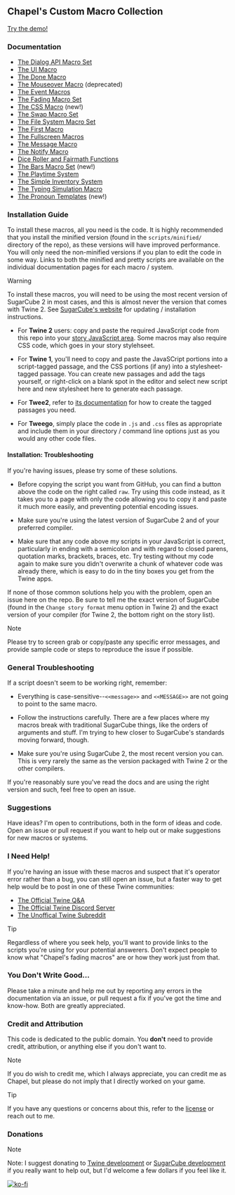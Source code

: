 ## Chapel's Custom Macro Collection 

[Try the demo!](https://macros.twinelab.net/demo)

### Documentation
 * [The Dialog API Macro Set](./dialog-api-macro-set.md)  
 * [The UI Macro](./ui-macro.md)  
 * [The Done Macro](./done-macro.md)
 * [The Mouseover Macro](./mouseover-macro.md) (deprecated)  
 * [The Event Macros](./event-macros.md)  
 * [The Fading Macro Set](./fading-macros.md)  
 * [The CSS Macro](./css-macro.md) (new!)  
 * [The Swap Macro Set](./swap-macro-set.md)  
 * [The File System Macro Set](./file-system-macros.md)  
 * [The First Macro](./first-macro.md)  
 * [The Fullscreen Macros](./fullscreen-macros.md)  
 * [The Message Macro](./message-macro.md)  
 * [The Notify Macro](./notify-macro.md)  
 * [Dice Roller and Fairmath Functions](./operations-api.md)  
 * [The Bars Macro Set](./bars-macros.md) (new!)  
 * [The Playtime System](./playtime-system.md)  
 * [The Simple Inventory System](./simple-inventory.md)  
 * [The Typing Simulation Macro](./type-sim.md)
 * [The Pronoun Templates](./pronoun-templates.md) (new!)

### Installation Guide

To install these macros, all you need is the code.  It is highly recommended that you install the minified version (found in the `scripts/minified/` directory of the repo), as these versions will have improved performance.  You will only need the non-minified versions if you plan to edit the code in some way. Links to both the minified and pretty scripts are available on the individual documentation pages for each macro / system.

> [!WARNING]
> To install these macros, you will need to be using the most recent version of SugarCube 2 in most cases, and this is almost never the version that comes with Twine 2.  See [SugarCube's website](http://www.motoslave.net/sugarcube/2/#downloads) for updating / installation instructions.

- For **Twine 2** users: copy and paste the required JavaScript code from this repo into your [story JavaScript area](https://twinery.org/wiki/twine2:adding_custom_javascript_and_css).  Some macros may also require CSS code, which goes in your story stylehseet.

- For **Twine 1**, you'll need to copy and paste the JavaSCript portions into a script-tagged passage, and the CSS portions (if any) into a stylesheet-tagged passage. You can create new passages and add the tags yourself, or right-click on a blank spot in the editor and select new script here and new stylesheet here to generate each passage.

- For **Twee2**, refer to [its documentation](https://dan-q.github.io/twee2/documentation.html#twee2-syntax-special-passages) for how to create the tagged passages you need.

- For **Tweego**, simply place the code in `.js` and `.css` files as appropriate and include them in your directory / command line options just as you would any other code files.

#### Installation: Troubleshooting

If you're having issues, please try some of these solutions.

- Before copying the script you want from GitHub, you can find a button above the code on the right called `raw`.  Try using this code instead, as it takes you to a page with only the code allowing you to copy it and paste it much more easily, and preventing potential encoding issues.

- Make sure you're using the latest version of SugarCube 2 and of your preferred compiler.

- Make sure that any code above my scripts in your JavaScript is correct, particularly in ending with a semicolon and with regard to closed parens, quotation marks, brackets, braces, etc. Try testing without my code again to make sure you didn't overwrite a chunk of whatever code was already there, which is easy to do in the tiny boxes you get from the Twine apps.

If none of those common solutions help you with the problem, open an issue here on the repo.  Be sure to tell me the exact version of SugarCube (found in the `Change story format` menu option in Twine 2) and the exact version of your compiler (for Twine 2, the bottom right on the story list).

> [!NOTE]
> Please try to screen grab or copy/paste any specific error messages, and provide sample code or steps to reproduce the issue if possible.

### General Troubleshooting

If a script doesn't seem to be working right, remember:
 * Everything is case-sensitive--`<<message>>` and `<<MESSAGE>>` are not going to point to the same macro.

 * Follow the instructions carefully.  There are a few places where my macros break with traditional SugarCube things, like the orders of arguments and stuff.  I'm trying to hew closer to SugarCube's standards moving forward, though.
 
 * Make sure you're using SugarCube 2, the most recent version you can.  This is very rarely the same as the version packaged with Twine 2 or the other compilers.

If you're reasonably sure you've read the docs and are using the right version and such, feel free to open an issue.

### Suggestions

Have ideas? I'm open to contributions, both in the form of ideas and code. Open an issue or pull request if you want to help out or make suggestions for new macros or systems.

### I Need Help!

If you're having an issue with these macros and suspect that it's operator error rather than a bug, you can still open an issue, but a faster way to get help would be to post in one of these Twine communities:

 * [The Official Twine Q&A](https://twinery.org/questions/)
 * [The Official Twine Discord Server](https://discordapp.com/invite/n5dJvPp)
 * [The Unoffical Twine Subreddit](https://www.reddit.com/r/twinegames/)

> [!TIP]
> Regardless of where you seek help, you'll want to provide links to the scripts you're using for your potential answerers.  Don't expect people to know what "Chapel's fading macros" are or how they work just from that.

### You Don't Write Good...

Please take a minute and help me out by reporting any errors in the documentation via an issue, or pull request a fix if you've got the time and know-how.  Both are greatly appreciated.

### Credit and Attribution

This code is dedicated to the public domain.  You **don't** need to provide credit, attribution, or anything else if you don't want to.

> [!NOTE]
> If you do wish to credit me, which I always appreciate, you can credit me as Chapel, but please do not imply that I directly worked on your game.

> [!TIP]
> If you have any questions or concerns about this, refer to the [license](https://github.com/ChapelR/custom-macros-for-sugarcube-2/blob/master/LICENSE) or reach out to me.

### Donations

> [!NOTE]
> Note: I suggest donating to [Twine development](https://www.patreon.com/klembot) or [SugarCube development](https://www.patreon.com/thomasmedwards) if you really want to help out, but I'd welcome a few dollars if you feel like it.

[![ko-fi](https://www.ko-fi.com/img/donate_sm.png)](https://ko-fi.com/F1F8IC35)